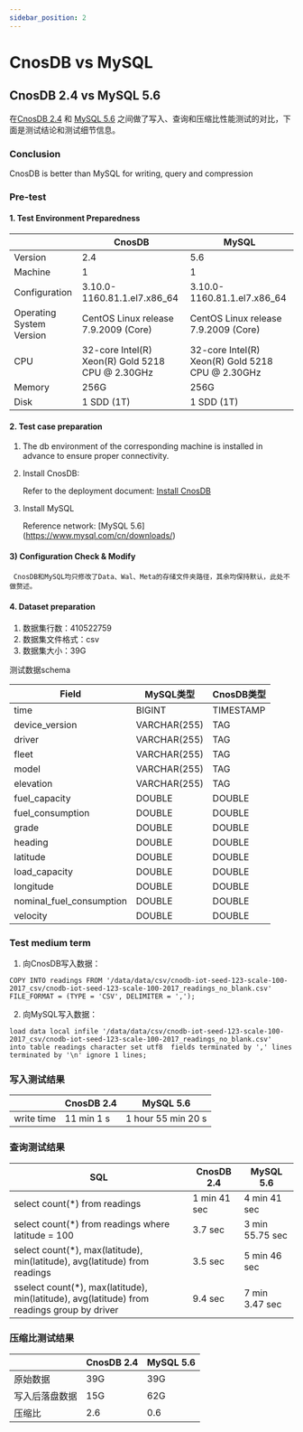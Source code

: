 ```yaml
---
sidebar_position: 2
---
```


# CnosDB vs MySQL

## CnosDB 2.4 vs MySQL 5.6

在[CnosDB 2.4](https://github.com/cnosdb/cnosdb) 和 [MySQL 5.6](https://github.com/mysql/mysql-server) 之间做了写入、查询和压缩比性能测试的对比，下面是测试结论和测试细节信息。

### Conclusion

CnosDB is better than MySQL for writing, query and compression

### Pre-test

#### 1. Test Environment Preparedness

|                          | CnosDB                                                                                                                                           | MySQL                                                                                                                                            |
| ------------------------ | ------------------------------------------------------------------------------------------------------------------------------------------------ | ------------------------------------------------------------------------------------------------------------------------------------------------ |
| Version                  | 2.4                                                                                                                              | 5.6                                                                                                                              |
| Machine                  | 1                                                                                                                                                | 1                                                                                                                                                |
| Configuration            | 3.10.0-1160.81.1.el7.x86_64 | 3.10.0-1160.81.1.el7.x86_64 |
| Operating System Version | CentOS Linux release 7.9.2009 (Core)                                                          | CentOS Linux release 7.9.2009 (Core)                                                          |
| CPU                      | 32-core Intel(R) Xeon(R) Gold 5218 CPU @ 2.30GHz                              | 32-core Intel(R) Xeon(R) Gold 5218 CPU @ 2.30GHz                              |
| Memory                   | 256G                                                                                                                                             | 256G                                                                                                                                             |
| Disk                     | 1 SDD (1T)                                                                                                                    | 1 SDD (1T)                                                                                                                    |

#### 2. Test case preparation

1. The db environment of the corresponding machine is installed in advance to ensure proper connectivity.

2. Install CnosDB:

   Refer to the deployment document: [Install CnosDB](../start/install.md)

3. Install MySQL

   Reference network: [MySQL 5.6] (https://www.mysql.com/cn/downloads/)

#### 3) Configuration Check & Modify

```
 CnosDB和MySQL均只修改了Data、Wal、Meta的存储文件夹路径，其余均保持默认，此处不做赘述。
```

#### 4. Dataset preparation

1. 数据集行数：410522759
2. 数据集文件格式：csv
3. 数据集大小：39G

测试数据schema

| Field                                                              | MySQL类型                         | CnosDB类型  |
| ------------------------------------------------------------------ | ------------------------------- | --------- |
| time                                                               | BIGINT                          | TIMESTAMP |
| device_version                                | VARCHAR(255) | TAG       |
| driver                                                             | VARCHAR(255) | TAG       |
| fleet                                                              | VARCHAR(255) | TAG       |
| model                                                              | VARCHAR(255) | TAG       |
| elevation                                                          | VARCHAR(255) | TAG       |
| fuel_capacity                                 | DOUBLE                          | DOUBLE    |
| fuel_consumption                              | DOUBLE                          | DOUBLE    |
| grade                                                              | DOUBLE                          | DOUBLE    |
| heading                                                            | DOUBLE                          | DOUBLE    |
| latitude                                                           | DOUBLE                          | DOUBLE    |
| load_capacity                                 | DOUBLE                          | DOUBLE    |
| longitude                                                          | DOUBLE                          | DOUBLE    |
| nominal_fuel_consumption | DOUBLE                          | DOUBLE    |
| velocity                                                           | DOUBLE                          | DOUBLE    |

### Test medium term

1. 向CnosDB写入数据：

```shell
COPY INTO readings FROM '/data/data/csv/cnodb-iot-seed-123-scale-100-2017_csv/cnodb-iot-seed-123-scale-100-2017_readings_no_blank.csv' 
FILE_FORMAT = (TYPE = 'CSV', DELIMITER = ',');
```

2. 向MySQL写入数据：

```shell
load data local infile '/data/data/csv/cnodb-iot-seed-123-scale-100-2017_csv/cnodb-iot-seed-123-scale-100-2017_readings_no_blank.csv' 
into table readings character set utf8  fields terminated by ',' lines terminated by '\n' ignore 1 lines;
```

### 写入测试结果

|            | CnosDB 2.4 | MySQL 5.6 |
| ---------- | -------------------------- | ------------------------- |
| write time | 11 min 1 s                 | 1 hour 55 min 20 s        |

### 查询测试结果

| SQL                                                                                                                                                                      | CnosDB 2.4 | MySQL 5.6       |
| ------------------------------------------------------------------------------------------------------------------------------------------------------------------------ | -------------------------- | ------------------------------- |
| select count(\*) from readings                                                                                                                        | 1 min 41 sec               | 4 min 41 sec                    |
| select count(\*) from readings where latitude = 100                                                                                                   | 3.7 sec    | 3 min 55.75 sec |
| select count(\*), max(latitude), min(latitude), avg(latitude) from readings                  | 3.5 sec    | 5 min 46 sec                    |
| sselect count(\*), max(latitude), min(latitude), avg(latitude) from readings group by driver | 9.4 sec    | 7 min 3.47 sec  |

### 压缩比测试结果

|         | CnosDB 2.4 | MySQL 5.6 |
| ------- | -------------------------- | ------------------------- |
| 原始数据    | 39G                        | 39G                       |
| 写入后落盘数据 | 15G                        | 62G                       |
| 压缩比     | 2.6        | 0.6       |
